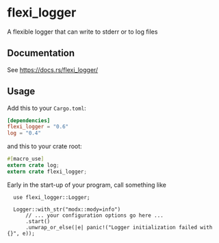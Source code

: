 # flexi_logger
A flexible logger that can write to stderr or to log files

## Documentation
See https://docs.rs/flexi_logger/

## Usage

Add this to your `Cargo.toml`:

```toml
[dependencies]
flexi_logger = "0.6"
log = "0.4"
```

and this to your crate root:

```rust
#[macro_use]
extern crate log;
extern crate flexi_logger;
```

Early in the start-up of your program, call something like

```text
  use flexi_logger::Logger;

  Logger::with_str("modx::mody=info")
      // ... your configuration options go here ...
      .start()
      .unwrap_or_else(|e| panic!("Logger initialization failed with {}", e));
```
